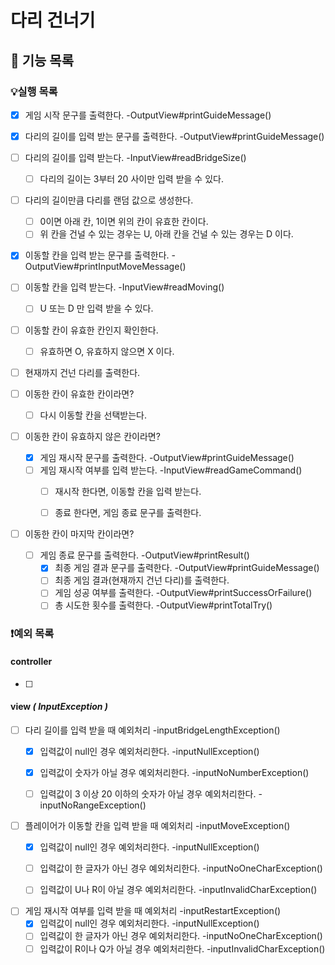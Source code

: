 # 다리 건너기

## 📄 기능 목록
### 💡실행 목록
- [x] 게임 시작 문구를 출력한다. -OutputView#printGuideMessage()
- [x] 다리의 길이를 입력 받는 문구를 출력한다. -OutputView#printGuideMessage()
- [ ] 다리의 길이를 입력 받는다. -InputView#readBridgeSize()
  - [ ] 다리의 길이는 3부터 20 사이만 입력 받을 수 있다.
- [ ] 다리의 길이만큼 다리를 랜덤 값으로 생성한다.
  - [ ] 0이면 아래 칸, 1이면 위의 칸이 유효한 칸이다.
  - [ ] 위 칸을 건널 수 있는 경우는 U, 아래 칸을 건널 수 있는 경우는 D 이다.
- [x] 이동할 칸을 입력 받는 문구를 출력한다. -OutputView#printInputMoveMessage()
- [ ] 이동할 칸을 입력 받는다. -InputView#readMoving()
  - [ ] U 또는 D 만 입력 받을 수 있다.
- [ ] 이동할 칸이 유효한 칸인지 확인한다.
  - [ ] 유효하면 O, 유효하지 않으면 X 이다.
- [ ] 현재까지 건넌 다리를 출력한다.


- [ ] 이동한 칸이 유효한 칸이라면? 
  -  [ ] 다시 이동할 칸을 선택받는다.


- [ ] 이동한 칸이 유효하지 않은 칸이라면? 
  - [x] 게임 재시작 문구를 출력한다. -OutputView#printGuideMessage()
  - [ ] 게임 재시작 여부를 입력 받는다. -InputView#readGameCommand()
    - [ ] 재시작 한다면, 이동할 칸을 입력 받는다.
    - [ ] 종료 한다면, 게임 종료 문구를 출력한다.


- [ ] 이동한 칸이 마지막 칸이라면?
  - [ ] 게임 종료 문구를 출력한다. -OutputView#printResult()
    - [x] 최종 게임 결과 문구를 출력한다. -OutputView#printGuideMessage()
    - [ ] 최종 게임 결과(현재까지 건넌 다리)를 출력한다.
    - [ ] 게임 성공 여부를 출력한다. -OutputView#printSuccessOrFailure()
    - [ ] 총 시도한 횟수를 출력한다. -OutputView#printTotalTry()

### ❗️예외 목록
#### controller
- [ ] 

#### view _( InputException )_
- [ ] 다리 길이를 입력 받을 때 예외처리 -inputBridgeLengthException()
  - [x] 입력값이 null인 경우 예외처리한다. -inputNullException()
  - [x] 입력값이 숫자가 아닐 경우 예외처리한다. -inputNoNumberException()
  - [ ] 입력값이 3 이상 20 이하의 숫자가 아닐 경우 예외처리한다. -inputNoRangeException()


- [ ] 플레이어가 이동할 칸을 입력 받을 때 예외처리 -inputMoveException()
  - [x] 입력값이 null인 경우 예외처리한다. -inputNullException()
  - [ ] 입력값이 한 글자가 아닌 경우 예외처리한다. -inputNoOneCharException()
  - [ ] 입력값이 U나 R이 아닐 경우 예외처리한다. -inputInvalidCharException()


- [ ] 게임 재시작 여부를 입력 받을 때 예외처리 -inputRestartException()
  - [x] 입력값이 null인 경우 예외처리한다. -inputNullException()
  - [ ] 입력값이 한 글자가 아닌 경우 예외처리한다. -inputNoOneCharException()
  - [ ] 입력값이 R이나 Q가 아닐 경우 예외처리한다. -inputInvalidCharException()